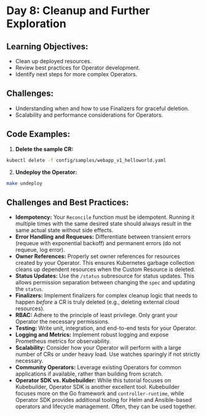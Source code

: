 
# Day 8: Cleanup and Further Exploration

## **Learning Objectives:**
* Clean up deployed resources.
* Review best practices for Operator development.
* Identify next steps for more complex Operators.

## **Challenges:**

* Understanding when and how to use Finalizers for graceful deletion.
* Scalability and performance considerations for Operators.

## **Code Examples:**

1.  **Delete the sample CR:**

```bash
kubectl delete -f config/samples/webapp_v1_helloworld.yaml
```

2.  **Undeploy the Operator:**

```bash
make undeploy
```

## **Challenges and Best Practices:**

* **Idempotency:** Your `Reconcile` function must be idempotent. Running it multiple times with the same desired state should always result in the same actual state without side effects.
* **Error Handling and Requeues:** Differentiate between transient errors (requeue with exponential backoff) and permanent errors (do not requeue, log error).
* **Owner References:** Properly set owner references for resources created by your Operator. This ensures Kubernetes garbage collection cleans up dependent resources when the Custom Resource is deleted.
* **Status Updates:** Use the `/status` subresource for status updates. This allows permission separation between changing the `spec` and updating the `status`.
* **Finalizers:** Implement finalizers for complex cleanup logic that needs to happen *before* a CR is truly deleted (e.g., deleting external cloud resources).
* **RBAC:** Adhere to the principle of least privilege. Only grant your Operator the necessary permissions.
* **Testing:** Write unit, integration, and end-to-end tests for your Operator.
* **Logging and Metrics:** Implement robust logging and expose Prometheus metrics for observability.
* **Scalability:** Consider how your Operator will perform with a large number of CRs or under heavy load. Use watches sparingly if not strictly necessary.
* **Community Operators:** Leverage existing Operators for common applications if available, rather than building from scratch.
* **Operator SDK vs. Kubebuilder:** While this tutorial focuses on Kubebuilder, Operator SDK is another excellent tool. Kubebuilder focuses more on the Go framework and `controller-runtime`, while Operator SDK provides additional tooling for Helm and Ansible-based operators and lifecycle management. Often, they can be used together.
